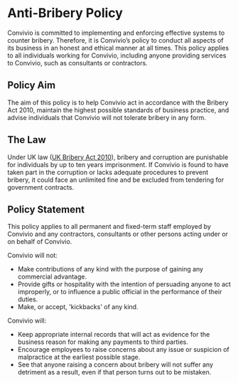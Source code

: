 # Anti-Bribery Policy



Convivio is committed to implementing and enforcing effective systems to counter bribery. Therefore, it is Convivio’s policy to conduct all aspects of its business in an honest and ethical manner at all times. This policy applies to all individuals working for Convivio, including anyone providing services to Convivio, such as consultants or contractors.

## Policy Aim

The aim of this policy is to help Convivio act in accordance with the Bribery Act 2010, maintain the highest possible standards of business practice, and advise individuals that Convivio will not tolerate bribery in any form.

## The Law

Under UK law \([UK Bribery Act 2010](https://www.legislation.gov.uk/ukpga/2010/23/contents)\), bribery and corruption are punishable for individuals by up to ten years imprisonment. If Convivio is found to have taken part in the corruption or lacks adequate procedures to prevent bribery, it could face an unlimited fine and be excluded from tendering for government contracts.

## Policy Statement

This policy applies to all permanent and fixed-term staff employed by Convivio and any contractors, consultants or other persons acting under or on behalf of Convivio.

Convivio will not:

* Make contributions of any kind with the purpose of gaining any commercial advantage.
* Provide gifts or hospitality with the intention of persuading anyone to act improperly, or to influence a public official in the performance of their duties.
* Make, or accept, 'kickbacks' of any kind.

Convivio will:

* Keep appropriate internal records that will act as evidence for the business reason for making any payments to third parties.
* Encourage employees to raise concerns about any issue or suspicion of malpractice at the earliest possible stage.
* See that anyone raising a concern about bribery will not suffer any detriment as a result, even if that person turns out to be mistaken.

